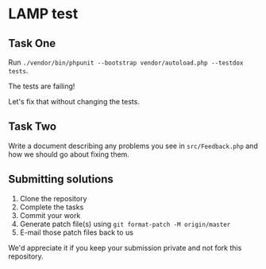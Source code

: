 # LAMP test

## Task One

Run `./vendor/bin/phpunit --bootstrap vendor/autoload.php --testdox tests`.

The tests are failing!

Let's fix that without changing the tests.

## Task Two

Write a document describing any problems you see in `src/Feedback.php` and how we should go about fixing them.

## Submitting solutions

1. Clone the repository
2. Complete the tasks
3. Commit your work
4. Generate patch file(s) using `git format-patch -M origin/master`
5. E-mail those patch files back to us

We'd appreciate it if you keep your submission private and not fork this repository.
